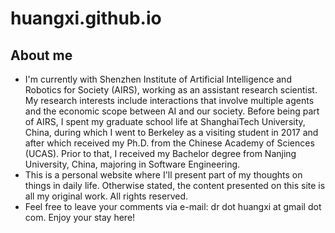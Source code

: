 # huangxi.github.io

## About me
- I'm currently with Shenzhen Institute of Artificial Intelligence and Robotics for Society (AIRS), working as an assistant research scientist. My research interests include interactions that involve multiple agents and the economic scope between AI and our society. Before being part of AIRS, I spent my graduate school life at ShanghaiTech University, China, during which I went to Berkeley as a visiting student in 2017 and after which received my Ph.D. from the Chinese Academy of Sciences (UCAS). Prior to that, I received my Bachelor degree from Nanjing University, China, majoring in Software Engineering. 
- This is a personal website where I'll present part of my thoughts on things in daily life. Otherwise stated, the content presented on this site is all my original work. All rights reserved. 
- Feel free to leave your comments via e-mail: dr dot huangxi at gmail dot com. Enjoy your stay here! 
